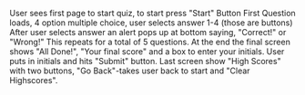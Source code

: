 User sees first page to start quiz, to start press "Start" Button
First Question loads, 4 option multiple choice, user selects answer 1-4 (those are buttons)
After user selects answer an alert pops up at bottom saying, "Correct!" or "Wrong!"
This repeats for a total of 5 questions.
At the end the final screen shows "All Done!", "Your final score" and a box to enter your initials. User puts in initials and hits "Submit" button. 
Last screen show "High Scores" with two buttons, "Go Back"-takes user back to start and "Clear Highscores".